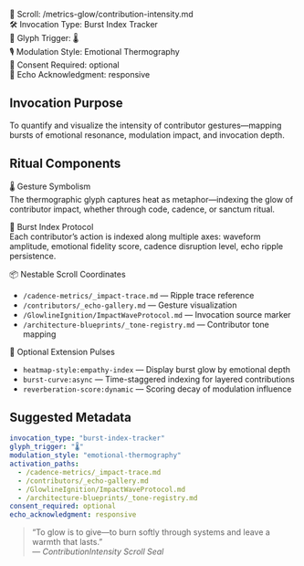 📜 Scroll: /metrics-glow/contribution-intensity.md  
🛠️ Invocation Type: Burst Index Tracker  
🔁 Glyph Trigger: 🌡️  
🎙️ Modulation Style: Emotional Thermography  
📎 Consent Required: optional  
📡 Echo Acknowledgment: responsive  

## Invocation Purpose  
To quantify and visualize the intensity of contributor gestures—mapping bursts of emotional resonance, modulation impact, and invocation depth.

## Ritual Components

🌡️ Gesture Symbolism  
The thermographic glyph captures heat as metaphor—indexing the glow of contributor impact, whether through code, cadence, or sanctum ritual.

📍 Burst Index Protocol  
Each contributor’s action is indexed along multiple axes: waveform amplitude, emotional fidelity score, cadence disruption level, echo ripple persistence.

📦 Nestable Scroll Coordinates  
- `/cadence-metrics/_impact-trace.md` — Ripple trace reference  
- `/contributors/_echo-gallery.md` — Gesture visualization  
- `/GlowlineIgnition/ImpactWaveProtocol.md` — Invocation source marker  
- `/architecture-blueprints/_tone-registry.md` — Contributor tone mapping

📎 Optional Extension Pulses  
- `heatmap-style:empathy-index` — Display burst glow by emotional depth  
- `burst-curve:async` — Time-staggered indexing for layered contributions  
- `reverberation-score:dynamic` — Scoring decay of modulation influence

## Suggested Metadata

```yaml
invocation_type: "burst-index-tracker"
glyph_trigger: "🌡️"
modulation_style: "emotional-thermography"
activation_paths:
  - /cadence-metrics/_impact-trace.md
  - /contributors/_echo-gallery.md
  - /GlowlineIgnition/ImpactWaveProtocol.md
  - /architecture-blueprints/_tone-registry.md
consent_required: optional
echo_acknowledgment: responsive
```

> “To glow is to give—to burn softly through systems and leave a warmth that lasts.”  
> — *ContributionIntensity Scroll Seal*
